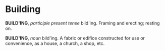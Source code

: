 # Building

**BUILD'ING**, _participle present tense_ bild'ing. Framing and erecting; resting on.

**BUILD'ING**, _noun_ bild'ing. A fabric or edifice constructed for use or convenience, as a house, a church, a shop, etc.